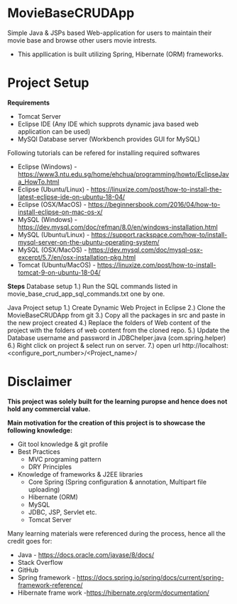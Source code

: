 # MovieBaseCRUDApp
Simple Java & JSPs based Web-application for users to maintain their movie base and browse other users movie intrests. 
 - This appllication is built utilizing Spring, Hibernate (ORM) frameworks.

# Project Setup

**Requirements**
 - Tomcat Server
 - Eclipse IDE (Any IDE which supprots dynamic java based web application can be used)
 - MySQl Database server (Workbench provides GUI for MySQL)
 
 Following tutorials can be refered for installing required softwares
  - Eclipse (Windows) - https://www3.ntu.edu.sg/home/ehchua/programming/howto/EclipseJava_HowTo.html
  - Eclipse (Ubuntu/Linux) - https://linuxize.com/post/how-to-install-the-latest-eclipse-ide-on-ubuntu-18-04/
  - Eclipse (OSX/MacOS) - https://beginnersbook.com/2016/04/how-to-install-eclipse-on-mac-os-x/
  - MySQL (Windows) - https://dev.mysql.com/doc/refman/8.0/en/windows-installation.html
  - MySQL (Ubuntu/Linux) - https://support.rackspace.com/how-to/install-mysql-server-on-the-ubuntu-operating-system/
  - MySQL (OSX/MacOS) - https://dev.mysql.com/doc/mysql-osx-excerpt/5.7/en/osx-installation-pkg.html
  - Tomcat (Ubuntu/MacOS) - https://linuxize.com/post/how-to-install-tomcat-9-on-ubuntu-18-04/

**Steps**
Database setup
1.) Run the SQL commands listed in  movie_base_crud_app_sql_commands.txt one by one.

Java Project setup
1.) Create Dynamic Web Project in Eclipse
2.) Clone the MovieBaseCRUDApp from git
3.) Copy all the packages in src and paste in the new project created
4.) Replace the folders of Web content of the project with the folders of web content from the cloned repo.
5.) Update the Database username and password in JDBChelper.java (com.spring.helper)
6.) Right click on project & select run on server.
7.) open url http://localhost:<configure_port_number>/<Project_name>/



# Disclaimer
**This project was solely built for the learning puropse and hence does not hold any commercial value.**

**Main motivation for the creation of this project is to showcase the following knowledge:**

 - Git tool knowledge & git profile
 - Best Practices
    * MVC programing pattern
    * DRY Principles
 - Knowledge of frameworks & J2EE libraries
    * Core Spring (Spring configuration & annotation, Multipart file uploading)
    * Hibernate (ORM)
    * MySQL
    * JDBC, JSP, Servlet etc.
    * Tomcat Server

Many learning materials were referenced during the process, hence all the credit goes for:

- Java - https://docs.oracle.com/javase/8/docs/
- Stack Overflow
- GitHub
- Spring framework - https://docs.spring.io/spring/docs/current/spring-framework-reference/
- Hibernate frame work -https://hibernate.org/orm/documentation/
